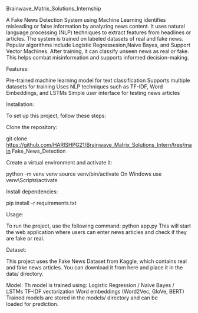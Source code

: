 Brainwave_Matrix_Solutions_Internship

A Fake News Detection System using Machine Learning identifies misleading or false information by analyzing news content. It uses natural language processing (NLP) techniques to extract features from headlines or articles. The system is trained on labeled datasets of real and fake news. Popular algorithms include Logistic Regressesion,Naive Bayes, and Support Vector Machines. After training, it can classify unseen news as real or fake. This helps combat misinformation and supports informed decision-making.

Features:

Pre-trained machine learning model for text classification Supports multiple datasets for training Uses NLP techniques such as TF-IDF, Word Embeddings, and LSTMs Simple user interface for testing news articles

Installation:

To set up this project, follow these steps:

Clone the repository:

git clone
https://github.com/HARISHPG21/Brainwave_Matrix_Solutions_Intern/tree/main
Fake_News_Detection

Create a virtual environment and activate it:

python -m venv venv source venv/bin/activate
On Windows use venv\Scripts\activate

Install dependencies:

pip install -r requirements.txt

Usage:

To run the project, use the following command: python app.py This will start the web application where users can enter news articles and check if they are fake or real.

Dataset:

This project uses the Fake News Dataset from Kaggle, which contains real and fake news articles. You can download it from here and place it in the data/ directory.

Model:
Th model is trained using: Logistic Regression / Naive Bayes / LSTMs TF-IDF vectorization Word embeddings (Word2Vec, GloVe, BERT) Trained models are stored in the models/ directory and can be loaded for prediction.


